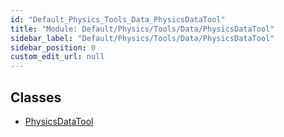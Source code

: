 ```yaml
---
id: "Default_Physics_Tools_Data_PhysicsDataTool"
title: "Module: Default/Physics/Tools/Data/PhysicsDataTool"
sidebar_label: "Default/Physics/Tools/Data/PhysicsDataTool"
sidebar_position: 0
custom_edit_url: null
---
```


## Classes

- [PhysicsDataTool](../classes/Default_Physics_Tools_Data_PhysicsDataTool.PhysicsDataTool.md)
